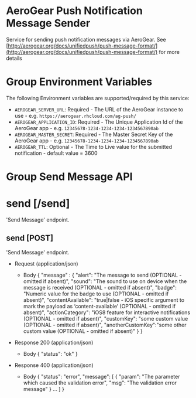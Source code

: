 # AeroGear Push Notification Message Sender

Service for sending push notification messages via AeroGear. See [http://aerogear.org/docs/unifiedpush/push-message-format/](http://aerogear.org/docs/unifiedpush/push-message-format/) for more details

# Group Environment Variables

The following Environment variables are supported/required by this service:

* `AEROGEAR_SERVER_URL`: Required - The URL of the AeroGear instance to use - e.g.  `https://aerogear.rhcloud.com/ag-push/`
* `AEROGEAR_APPLICATION_ID`: Required - The Unique Application Id of the AeroGear app - e.g.  `12345678-1234-1234-1234-1234567890ab`
* `AEROGEAR_MASTER_SECRET`: Required - The Master Secret Key of the AeroGear app - e.g. `12345678-1234-1234-1234-1234567890ab`
* `AEROGEAR_TTL`: Optional - The Time to Live value for the submitted notification - default value = 3600


# Group Send Message API

# send [/send]

'Send Message' endpoint.

## send [POST]

'Send Message' endpoint.

+ Request (application/json)
    + Body
            {
              "message" : {
                "alert": "The message to send (OPTIONAL - omitted if absent)",
                "sound": "The sound to use on device when the message is received (OPTIONAL - omitted if absent)",
                "badge": "Numeric value for the badge to use (OPTIONAL - omitted if absent)",
                "contentAvailable": "true|false - iOS specific argument to mark the payload as ‘content-available’ (OPTIONAL - omitted if absent)",
                "actionCategory": "iOS8 feature for interactive notifications (OPTIONAL - omitted if absent)",
                "customKey": "some custom value (OPTIONAL - omitted if absent)",
                "anotherCustomKey":"some other custom value (OPTIONAL - omitted if absent)"
              }
            }

+ Response 200 (application/json)
    + Body
            {
              "status": "ok"
            }

+ Response 400 (application/json)
    + Body
            {
              "status": "error",
              "message": [
                {
                  "param": "The parameter which caused the validation error",
                  "msg": "The validation error message"
                }
                ...
              ]
            }
